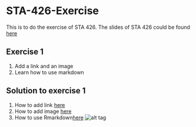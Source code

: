 # STA-426-Exercise
This is to do the exercise of STA 426. The slides of STA 426 could be found [here](https://github.com/sta426hs2016/material)

## Exercise 1
1. Add a link and an image
2. Learn how to use markdown

## Solution to exercise 1
1. How to add link [here](https://help.github.com/articles/relative-links-in-readmes/)
2. How to add image [here](http://stackoverflow.com/questions/14494747/add-images-to-readme-md-on-github)
3. How to use Rmarkdown[here](http://rmarkdown.rstudio.com/)
![alt tag](http://rmarkdown.rstudio.com/images/bandThree2.png)
